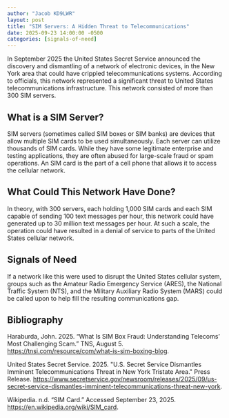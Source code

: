 ```yaml
---
author: "Jacob KD9LWR"
layout: post
title: "SIM Servers: A Hidden Threat to Telecommunications"
date: 2025-09-23 14:00:00 -0500
categories: [signals-of-need]
---
```


In September 2025 the United States Secret Service announced
the discovery and dismantling of a network of electronic
devices, in the New York area that could have crippled
telecommunications systems. According to officials, this
network represented a significant threat to United States
telecommunications infrastructure. This network consisted of
more than 300 SIM servers.

## What is a SIM Server?

SIM servers (sometimes called SIM boxes or SIM banks) are
devices that allow multiple SIM cards to be used
simultaneously. Each server can utilize thousands of SIM
cards. While they have some legitimate enterprise and testing
applications, they are often abused for large-scale fraud or
spam operations. An SIM card is the part of a cell phone that
allows it to access the cellular network.

## What Could This Network Have Done?

In theory, with 300 servers, each holding 1,000 SIM cards and
each SIM capable of sending 100 text messages per hour, this
network could have generated up to 30 million text messages
per hour. At such a scale, the operation could have resulted
in a denial of service to parts of the United States cellular
network.

## Signals of Need

If a network like this were used to disrupt the United States
cellular system, groups such as the Amateur Radio Emergency
Service (ARES), the National Traffic System (NTS), and the
Military Auxiliary Radio System (MARS) could be called upon to
help fill the resulting communications gap.

## Bibliography

Haraburda, John. 2025. “What Is SIM Box Fraud: Understanding Telecoms’ Most Challenging Scam.” TNS, August 5. <https://tnsi.com/resource/com/what-is-sim-boxing-blog>.

United States Secret Service. 2025. "U.S. Secret Service Dismantles Imminent Telecommunications Threat in New York Tristate Area." Press Release. <https://www.secretservice.gov/newsroom/releases/2025/09/us-secret-service-dismantles-imminent-telecommunications-threat-new-york>.

Wikipedia. n.d. “SIM Card.” Accessed September 23, 2025. <https://en.wikipedia.org/wiki/SIM_card>.


